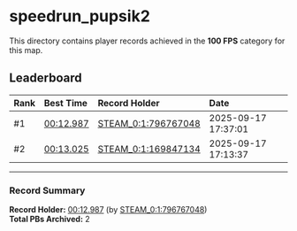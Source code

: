 # speedrun_pupsik2

This directory contains player records achieved in the **100 FPS** category for this map.

## Leaderboard

| Rank | Best Time | Record Holder | Date                |
| :--- | :-------- | :------------ | :------------------ |
| #1   | [00:12.987](./00012987_STEAM_0_1_796767048_20250917-173701.zip) | [STEAM_0:1:796767048](https://speedrun16.com/profile/STEAM_0:1:796767048)   | 2025-09-17 17:37:01 |
| #2   | [00:13.025](./00013025_STEAM_0_1_169847134_20250917-171337.zip) | [STEAM_0:1:169847134](https://speedrun16.com/profile/STEAM_0:1:169847134)   | 2025-09-17 17:13:37 |

---

### Record Summary
**Record Holder:** [00:12.987](./00012987_STEAM_0_1_796767048_20250917-173701.zip) (by [STEAM_0:1:796767048](https://speedrun16.com/profile/STEAM_0:1:796767048))  
**Total PBs Archived:** 2